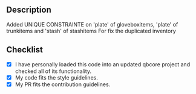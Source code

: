 ## Description

Added UNIQUE CONSTRAINTE on 'plate' of gloveboxitems, 'plate' of trunkitems and 'stash' of stashitems 
For fix the duplicated inventory

## Checklist

- [x] I have personally loaded this code into an updated qbcore project and checked all of its functionality.
- [x] My code fits the style guidelines.
- [x] My PR fits the contribution guidelines.
